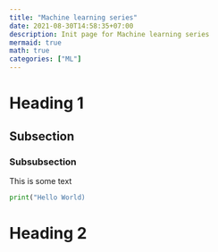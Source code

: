 ```yaml
---
title: "Machine learning series"
date: 2021-08-30T14:58:35+07:00
description: Init page for Machine learning series
mermaid: true
math: true
categories: ["ML"]
---
```



# Heading 1

## Subsection 

### Subsubsection

This is some text

```python
print("Hello World)
```

# Heading 2


